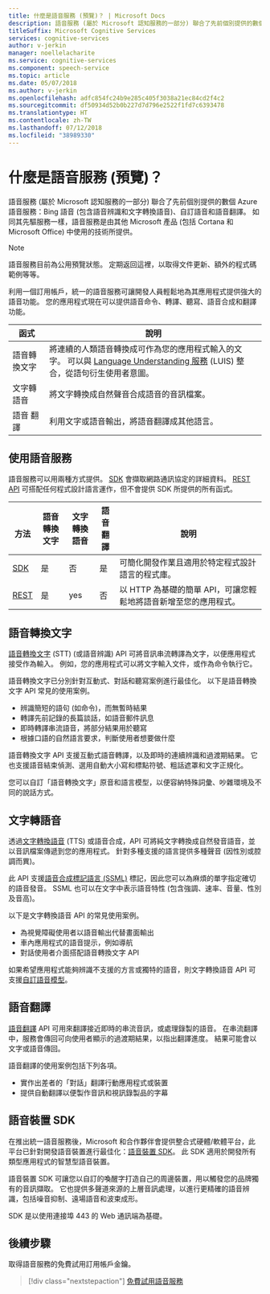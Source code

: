 ```yaml
---
title: 什麼是語音服務 (預覽)？ | Microsoft Docs
description: 語音服務 (屬於 Microsoft 認知服務的一部分) 聯合了先前個別提供的數個 Azure 語音服務：Bing 語音 (包含語音辨識和文字轉換語音)、自訂語音和語音翻譯。
titleSuffix: Microsoft Cognitive Services
services: cognitive-services
author: v-jerkin
manager: noellelacharite
ms.service: cognitive-services
ms.component: speech-service
ms.topic: article
ms.date: 05/07/2018
ms.author: v-jerkin
ms.openlocfilehash: adfc854fc24b9e285c405f3038a21ec84cd2f4c2
ms.sourcegitcommit: df50934d52b0b227d7d796e2522f1fd7c6393478
ms.translationtype: HT
ms.contentlocale: zh-TW
ms.lasthandoff: 07/12/2018
ms.locfileid: "38989330"
---
```

# <a name="what-is-the-speech-service-preview"></a>什麼是語音服務 (預覽)？

語音服務 (屬於 Microsoft 認知服務的一部分) 聯合了先前個別提供的數個 Azure 語音服務：Bing 語音 (包含語音辨識和文字轉換語音)、自訂語音和語音翻譯。 如同其先驅服務一樣，語音服務是由其他 Microsoft 產品 (包括 Cortana 和 Microsoft Office) 中使用的技術所提供。

> [!NOTE]
> 語音服務目前為公用預覽狀態。 定期返回這裡，以取得文件更新、額外的程式碼範例等等。

利用一個訂用帳戶，統一的語音服務可讓開發人員輕鬆地為其應用程式提供強大的語音功能。 您的應用程式現在可以提供語音命令、轉譯、聽寫、語音合成和翻譯功能。

|函式|說明|
|-|-|
|語音轉換文字|將連續的人類語音轉換成可作為您的應用程式輸入的文字。 可以與 [Language Understanding 服務](https://docs.microsoft.com/azure/cognitive-services/luis/) (LUIS) 整合，從語句衍生使用者意圖。|
|文字轉語音|將文字轉換成自然聲音合成語音的音訊檔案。|
|語音&nbsp;翻譯|利用文字或語音輸出，將語音翻譯成其他語言。|

## <a name="using-the-speech-service"></a>使用語音服務

語音服務可以用兩種方式提供。 [SDK](speech-sdk.md) 會擷取網路通訊協定的詳細資料。 [REST API](rest-apis.md) 可搭配任何程式設計語言運作，但不會提供 SDK 所提供的所有函式。

|<br>方法|語音<br>轉換文字|文字轉換<br>語音|語音<br>翻譯|<br>說明|
|-|-|-|-|-|
|[SDK](speech-sdk.md)|是|否|是|可簡化開發作業且適用於特定程式設計語言的程式庫。|
|[REST](rest-apis.md)|是|yes|否|以 HTTP 為基礎的簡單 API，可讓您輕鬆地將語音新增至您的應用程式。|

## <a name="speech-to-text"></a>語音轉換文字

[語音轉換文字](speech-to-text.md) (STT) (或語音辨識) API 可將音訊串流轉譯為文字，以便應用程式接受作為輸入。 例如，您的應用程式可以將文字輸入文件，或作為命令執行它。

語音轉換文字已分別針對互動式、對話和聽寫案例進行最佳化。 以下是語音轉換文字 API 常見的使用案例。 

* 辨識簡短的語句 (如命令)，而無暫時結果
* 轉譯先前記錄的長篇談話，如語音郵件訊息
* 即時轉譯串流語音，將部分結果用於聽寫
* 根據口語的自然語言要求，判斷使用者想要做什麼

語音轉換文字 API 支援互動式語音轉譯，以及即時的連續辨識和過渡期結果。 它也支援語音結束偵測、選用自動大小寫和標點符號、粗話遮罩和文字正規化。

您可以自訂「語音轉換文字」原音和語言模型，以便容納特殊詞彙、吵雜環境及不同的說話方式。

## <a name="text-to-speech"></a>文字轉語音

透過[文字轉換語音](text-to-speech.md) (TTS) 或語音合成，API 可將純文字轉換成自然發音語音，並以音訊檔案傳遞到您的應用程式。 針對多種支援的語言提供多種聲音 (因性別或腔調而異)。

此 API 支援[語音合成標記語言 (SSML)](speech-synthesis-markup.md) 標記，因此您可以為麻煩的單字指定確切的語音發音。 SSML 也可以在文字中表示語音特性 (包含強調、速率、音量、性別及音高)。

以下是文字轉換語音 API 的常見使用案例。

* 為視覺障礙使用者以語音輸出代替畫面輸出
* 車內應用程式的語音提示，例如導航
* 對話使用者介面搭配語音轉換文字 API

如果希望應用程式能夠辨識不支援的方言或獨特的語音，則文字轉換語音 API 可支援[自訂語音模型](how-to-customize-voice-font.md)。

## <a name="speech-translation"></a>語音翻譯

[語音翻譯](speech-translation.md) API 可用來翻譯接近即時的串流音訊，或處理錄製的語音。 在串流翻譯中，服務會傳回可向使用者顯示的過渡期結果，以指出翻譯進度。 結果可能會以文字或語音傳回。

語音翻譯的使用案例包括下列各項。

* 實作出差者的「對話」翻譯行動應用程式或裝置 
* 提供自動翻譯以便製作音訊和視訊錄製品的字幕

## <a name="speech-devices-sdk"></a>語音裝置 SDK

在推出統一語音服務後，Microsoft 和合作夥伴會提供整合式硬體/軟體平台，此平台已針對開發語音裝置進行最佳化：[語音裝置 SDK](speech-devices-sdk.md)。 此 SDK 適用於開發所有類型應用程式的智慧型語音裝置。

語音裝置 SDK 可讓您以自訂的喚醒字打造自己的周邊裝置，用以觸發您的品牌獨有的音訊擷取。 它也提供多聲道來源的上層音訊處理，以進行更精確的語音辨識，包括噪音抑制、遠場語音和波束成形。

SDK 是以使用連接埠 443 的 Web 通訊端為基礎。

## <a name="next-steps"></a>後續步驟

取得語音服務的免費試用訂用帳戶金鑰。

> [!div class="nextstepaction"]
> [免費試用語音服務](get-started.md)
